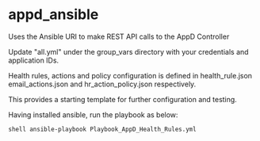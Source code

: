 # appd_ansible

Uses the Ansible URI to make REST API calls to the AppD Controller

Update "all.yml" under the group_vars directory with your credentials and application IDs.

Health rules, actions and policy configuration is defined in health_rule.json email_actions.json and hr_action_policy.json respectively.

This provides a starting template for further configuration and testing.

Having installed ansible, run the playbook as below:

``shell
ansible-playbook Playbook_AppD_Health_Rules.yml
``

